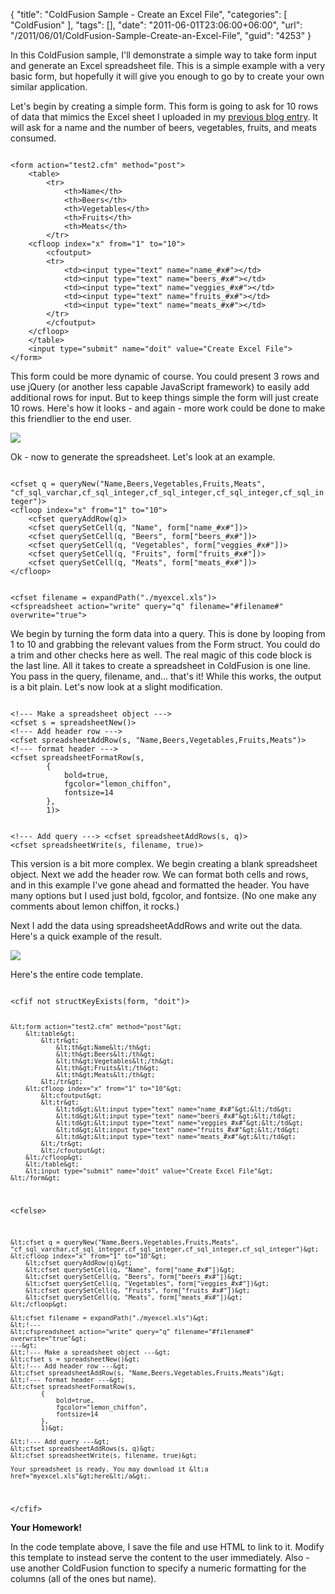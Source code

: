 {
	"title": "ColdFusion Sample - Create an Excel File",
	"categories": [
		"ColdFusion"
	],
	"tags": [],
	"date": "2011-06-01T23:06:00+06:00",
	"url": "/2011/06/01/ColdFusion-Sample-Create-an-Excel-File",
	"guid": "4253"
}

In this ColdFusion sample, I'll demonstrate a simple way to take form input and generate an Excel spreadsheet file. This is a simple example with a very basic form, but hopefully it will give you enough to go by to create your own similar application.
<!--more-->
<p>

Let's begin by creating a simple form. This form is going to ask for 10 rows of data that mimics the Excel sheet I uploaded in my <a href="http://www.raymondcamden.com/index.cfm/2011/5/31/ColdFusion-Sample--Upload-and-Parse-an-Excel-File">previous blog entry</a>. It will ask for a name and the number of beers, vegetables, fruits, and meats consumed. 

<p>

<code>
&lt;form action="test2.cfm" method="post"&gt;
	&lt;table&gt;
		&lt;tr&gt;
			&lt;th&gt;Name&lt;/th&gt;
			&lt;th&gt;Beers&lt;/th&gt;
			&lt;th&gt;Vegetables&lt;/th&gt;
			&lt;th&gt;Fruits&lt;/th&gt;
			&lt;th&gt;Meats&lt;/th&gt;
		&lt;/tr&gt;
	&lt;cfloop index="x" from="1" to="10"&gt;
		&lt;cfoutput&gt;
		&lt;tr&gt;
			&lt;td&gt;&lt;input type="text" name="name_#x#"&gt;&lt;/td&gt;
			&lt;td&gt;&lt;input type="text" name="beers_#x#"&gt;&lt;/td&gt;
			&lt;td&gt;&lt;input type="text" name="veggies_#x#"&gt;&lt;/td&gt;	
			&lt;td&gt;&lt;input type="text" name="fruits_#x#"&gt;&lt;/td&gt;	
			&lt;td&gt;&lt;input type="text" name="meats_#x#"&gt;&lt;/td&gt;
		&lt;/tr&gt;
		&lt;/cfoutput&gt;
	&lt;/cfloop&gt;
	&lt;/table&gt;
	&lt;input type="submit" name="doit" value="Create Excel File"&gt;
&lt;/form&gt;
</code>

<p>

This form could be more dynamic of course. You could present 3 rows and use jQuery (or another less capable JavaScript framework) to easily add additional rows for input. But to keep things simple the form will just create 10 rows. Here's how it looks - and again - more work could be done to make this friendlier to the end user.

<p>

<img src="https://static.raymondcamden.com/images/cfjedi/ScreenClip103.png" />

<p>

Ok - now to generate the spreadsheet. Let's look at an example.

<p>

<code>
&lt;cfset q = queryNew("Name,Beers,Vegetables,Fruits,Meats", "cf_sql_varchar,cf_sql_integer,cf_sql_integer,cf_sql_integer,cf_sql_integer")&gt; 
&lt;cfloop index="x" from="1" to="10"&gt;
	&lt;cfset queryAddRow(q)&gt;
	&lt;cfset querySetCell(q, "Name", form["name_#x#"])&gt;
	&lt;cfset querySetCell(q, "Beers", form["beers_#x#"])&gt;
	&lt;cfset querySetCell(q, "Vegetables", form["veggies_#x#"])&gt;
	&lt;cfset querySetCell(q, "Fruits", form["fruits_#x#"])&gt;
	&lt;cfset querySetCell(q, "Meats", form["meats_#x#"])&gt;
&lt;/cfloop&gt;

&lt;cfset filename = expandPath("./myexcel.xls")&gt;
&lt;cfspreadsheet action="write" query="q" filename="#filename#" overwrite="true"&gt;
</code>

<p>

We begin by turning the form data into a query. This is done by looping from 1 to 10 and grabbing the relevant values from the Form struct. You could do a trim and other checks here as well. The real magic of this code block is the last line. All it takes to create a spreadsheet in ColdFusion is one line. You pass in the query, filename, and... that's it! While this works, the output is a bit plain. Let's now look at a slight modification.

<p>

<code>
&lt;!--- Make a spreadsheet object ---&gt;
&lt;cfset s = spreadsheetNew()&gt;
&lt;!--- Add header row ---&gt;
&lt;cfset spreadsheetAddRow(s, "Name,Beers,Vegetables,Fruits,Meats")&gt;
&lt;!--- format header ---&gt;	
&lt;cfset spreadsheetFormatRow(s,
		{
			bold=true,
			fgcolor="lemon_chiffon",
			fontsize=14
		}, 
		1)&gt;

&lt;!--- Add query ---&gt;
&lt;cfset spreadsheetAddRows(s, q)&gt;
&lt;cfset spreadsheetWrite(s, filename, true)&gt;
</code>

<p>

This version is a bit more complex. We begin creating a blank spreadsheet object. Next we add the header row. We can format both cells and rows, and in this example I've gone ahead and formatted the header. You have many options but I used just bold, fgcolor, and fontsize. (No one make any comments about lemon chiffon, it rocks.) 

<p>

Next I add the data using spreadsheetAddRows and write out the data. Here's a quick example of the result.

<p>

<img src="https://static.raymondcamden.com/images/cfjedi/ScreenClip104.png" />

<p>

Here's the entire code template.

<p>

<code>
&lt;cfif not structKeyExists(form, "doit")&gt;
	
	&lt;form action="test2.cfm" method="post"&gt;
		&lt;table&gt;
			&lt;tr&gt;
				&lt;th&gt;Name&lt;/th&gt;
				&lt;th&gt;Beers&lt;/th&gt;
				&lt;th&gt;Vegetables&lt;/th&gt;
				&lt;th&gt;Fruits&lt;/th&gt;
				&lt;th&gt;Meats&lt;/th&gt;
			&lt;/tr&gt;
		&lt;cfloop index="x" from="1" to="10"&gt;
			&lt;cfoutput&gt;
			&lt;tr&gt;
				&lt;td&gt;&lt;input type="text" name="name_#x#"&gt;&lt;/td&gt;
				&lt;td&gt;&lt;input type="text" name="beers_#x#"&gt;&lt;/td&gt;
				&lt;td&gt;&lt;input type="text" name="veggies_#x#"&gt;&lt;/td&gt;	
				&lt;td&gt;&lt;input type="text" name="fruits_#x#"&gt;&lt;/td&gt;	
				&lt;td&gt;&lt;input type="text" name="meats_#x#"&gt;&lt;/td&gt;
			&lt;/tr&gt;
			&lt;/cfoutput&gt;
		&lt;/cfloop&gt;
		&lt;/table&gt;
		&lt;input type="submit" name="doit" value="Create Excel File"&gt;
	&lt;/form&gt;
		
&lt;cfelse&gt;
	
	&lt;cfset q = queryNew("Name,Beers,Vegetables,Fruits,Meats", "cf_sql_varchar,cf_sql_integer,cf_sql_integer,cf_sql_integer,cf_sql_integer")&gt; 
	&lt;cfloop index="x" from="1" to="10"&gt;
		&lt;cfset queryAddRow(q)&gt;
		&lt;cfset querySetCell(q, "Name", form["name_#x#"])&gt;
		&lt;cfset querySetCell(q, "Beers", form["beers_#x#"])&gt;
		&lt;cfset querySetCell(q, "Vegetables", form["veggies_#x#"])&gt;
		&lt;cfset querySetCell(q, "Fruits", form["fruits_#x#"])&gt;
		&lt;cfset querySetCell(q, "Meats", form["meats_#x#"])&gt;
	&lt;/cfloop&gt;
	
	&lt;cfset filename = expandPath("./myexcel.xls")&gt;
	&lt;!---
	&lt;cfspreadsheet action="write" query="q" filename="#filename#" overwrite="true"&gt;
	---&gt;
	&lt;!--- Make a spreadsheet object ---&gt;
	&lt;cfset s = spreadsheetNew()&gt;
	&lt;!--- Add header row ---&gt;
	&lt;cfset spreadsheetAddRow(s, "Name,Beers,Vegetables,Fruits,Meats")&gt;
	&lt;!--- format header ---&gt;	
	&lt;cfset spreadsheetFormatRow(s,
			{
				bold=true,
				fgcolor="lemon_chiffon",
				fontsize=14
			}, 
			1)&gt;
	
	&lt;!--- Add query ---&gt;
	&lt;cfset spreadsheetAddRows(s, q)&gt;
	&lt;cfset spreadsheetWrite(s, filename, true)&gt;
		
	Your spreadsheet is ready. You may download it &lt;a href="myexcel.xls"&gt;here&lt;/a&gt;.

&lt;/cfif&gt;
</code>

<p>

<b>Your Homework!</b>

<p>

In the code template above, I save the file and use HTML to link to it. Modify this template to instead serve the content to the user immediately. Also - use another ColdFusion function to specify a numeric formatting for the columns (all of the ones but name).